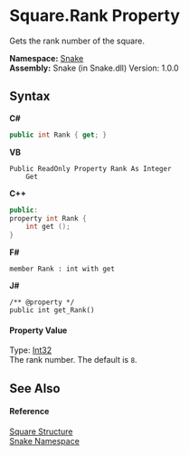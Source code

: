 # Square.Rank Property 
 

Gets the rank number of the square.

**Namespace:**&nbsp;<a href="N_Snake">Snake</a><br />**Assembly:**&nbsp;Snake (in Snake.dll) Version: 1.0.0

## Syntax

**C#**<br />
``` C#
public int Rank { get; }
```

**VB**<br />
``` VB
Public ReadOnly Property Rank As Integer
	Get
```

**C++**<br />
``` C++
public:
property int Rank {
	int get ();
}
```

**F#**<br />
``` F#
member Rank : int with get

```

**J#**<br />
``` J#
/** @property */
public int get_Rank()

```


#### Property Value
Type: <a href="https://docs.microsoft.com/dotnet/api/system.int32" target="_blank" rel="noopener noreferrer">Int32</a><br />The rank number. The default is `8`.

## See Also


#### Reference
<a href="T_Snake_Square">Square Structure</a><br /><a href="N_Snake">Snake Namespace</a><br />